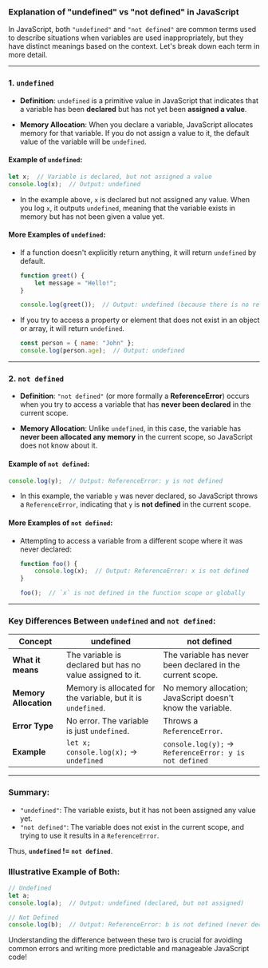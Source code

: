 ### **Explanation of "undefined" vs "not defined" in JavaScript**

In JavaScript, both `"undefined"` and `"not defined"` are common terms used to describe situations when variables are used inappropriately, but they have distinct meanings based on the context. Let's break down each term in more detail.

---

### **1. `undefined`**

- **Definition**: `undefined` is a primitive value in JavaScript that indicates that a variable has been **declared** but has not yet been **assigned a value**.
  
- **Memory Allocation**: When you declare a variable, JavaScript allocates memory for that variable. If you do not assign a value to it, the default value of the variable will be `undefined`. 

#### Example of `undefined`:

```javascript
let x;  // Variable is declared, but not assigned a value
console.log(x);  // Output: undefined
```

- In the example above, `x` is declared but not assigned any value. When you log `x`, it outputs `undefined`, meaning that the variable exists in memory but has not been given a value yet.

#### More Examples of `undefined`:
- If a function doesn't explicitly return anything, it will return `undefined` by default.
  
  ```javascript
  function greet() {
      let message = "Hello!";
  }

  console.log(greet());  // Output: undefined (because there is no return statement)
  ```

- If you try to access a property or element that does not exist in an object or array, it will return `undefined`.
  
  ```javascript
  const person = { name: "John" };
  console.log(person.age);  // Output: undefined
  ```

---

### **2. `not defined`**

- **Definition**: `"not defined"` (or more formally a **ReferenceError**) occurs when you try to access a variable that has **never been declared** in the current scope.

- **Memory Allocation**: Unlike `undefined`, in this case, the variable has **never been allocated any memory** in the current scope, so JavaScript does not know about it.

#### Example of `not defined`:

```javascript
console.log(y);  // Output: ReferenceError: y is not defined
```

- In this example, the variable `y` was never declared, so JavaScript throws a `ReferenceError`, indicating that `y` is **not defined** in the current scope.

#### More Examples of `not defined`:
- Attempting to access a variable from a different scope where it was never declared:

  ```javascript
  function foo() {
      console.log(x);  // Output: ReferenceError: x is not defined
  }

  foo();  // `x` is not defined in the function scope or globally
  ```

---

### **Key Differences Between `undefined` and `not defined`**:

| **Concept**              | **undefined**                                               | **not defined**                                               |
|--------------------------|-------------------------------------------------------------|---------------------------------------------------------------|
| **What it means**         | The variable is declared but has no value assigned to it.    | The variable has never been declared in the current scope.     |
| **Memory Allocation**     | Memory is allocated for the variable, but it is `undefined`. | No memory allocation; JavaScript doesn't know the variable.    |
| **Error Type**            | No error. The variable is just `undefined`.                 | Throws a `ReferenceError`.                                     |
| **Example**               | `let x; console.log(x);` → `undefined`                      | `console.log(y);` → `ReferenceError: y is not defined`          |

---

### **Summary**:
- `"undefined"`: The variable exists, but it has not been assigned any value yet.
- `"not defined"`: The variable does not exist in the current scope, and trying to use it results in a `ReferenceError`.

Thus, **`undefined` != `not defined`**.

### **Illustrative Example of Both:**

```javascript
// Undefined
let a;
console.log(a);  // Output: undefined (declared, but not assigned)

// Not Defined
console.log(b);  // Output: ReferenceError: b is not defined (never declared)
```

Understanding the difference between these two is crucial for avoiding common errors and writing more predictable and manageable JavaScript code!